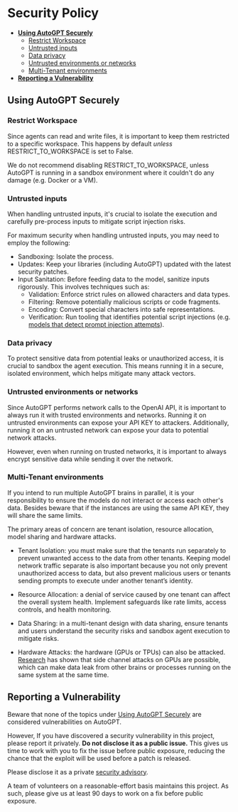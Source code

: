 # Security Policy

 - [**Using AutoGPT Securely**](#using-AutoGPT-securely)
   - [Restrict Workspace](#restrict-workspace)
   - [Untrusted inputs](#untrusted-inputs)
   - [Data privacy](#data-privacy)
   - [Untrusted environments or networks](#untrusted-environments-or-networks)
   - [Multi-Tenant environments](#multi-tenant-environments)
 - [**Reporting a Vulnerability**](#reporting-a-vulnerability)

## Using AutoGPT Securely

### Restrict Workspace

Since agents can read and write files, it is important to keep them restricted to a specific workspace. This happens by default *unless* RESTRICT_TO_WORKSPACE is set to False.

We do not recommend disabling RESTRICT_TO_WORKSPACE, unless AutoGPT is running in a sandbox environment where it couldn't do any damage (e.g. Docker or a VM).

### Untrusted inputs

When handling untrusted inputs, it's crucial to isolate the execution and carefully pre-process inputs to mitigate script injection risks.

For maximum security when handling untrusted inputs, you may need to employ the following:

* Sandboxing: Isolate the process.
* Updates: Keep your libraries (including AutoGPT) updated with the latest security patches.
* Input Sanitation: Before feeding data to the model, sanitize inputs rigorously. This involves techniques such as:
    * Validation: Enforce strict rules on allowed characters and data types.
    * Filtering: Remove potentially malicious scripts or code fragments.
    * Encoding: Convert special characters into safe representations.
    * Verification: Run tooling that identifies potential script injections (e.g. [models that detect prompt injection attempts](https://python.langchain.com/docs/guides/safety/hugging_face_prompt_injection)). 

### Data privacy

To protect sensitive data from potential leaks or unauthorized access, it is crucial to sandbox the agent execution. This means running it in a secure, isolated environment, which helps mitigate many attack vectors.

### Untrusted environments or networks

Since AutoGPT performs network calls to the OpenAI API, it is important to always run it with trusted environments and networks. Running it on untrusted environments can expose your API KEY to attackers.
Additionally, running it on an untrusted network can expose your data to potential network attacks. 

However, even when running on trusted networks, it is important to always encrypt sensitive data while sending it over the network.

### Multi-Tenant environments

If you intend to run multiple AutoGPT brains in parallel, it is your responsibility to ensure the models do not interact or access each other's data. Besides beware that if the instances are using the same API KEY, they will share the same limits.

The primary areas of concern are tenant isolation, resource allocation, model sharing and hardware attacks.

- Tenant Isolation: you must make sure that the tenants run separately to prevent unwanted access to the data from other tenants. Keeping model network traffic separate is also important because you not only prevent unauthorized access to data, but also prevent malicious users or tenants sending prompts to execute under another tenant’s identity.

- Resource Allocation: a denial of service caused by one tenant can affect the overall system health. Implement safeguards like rate limits, access controls, and health monitoring.

- Data Sharing: in a multi-tenant design with data sharing, ensure tenants and users understand the security risks and sandbox agent execution to mitigate risks.

- Hardware Attacks: the hardware (GPUs or TPUs) can also be attacked. [Research](https://scholar.google.com/scholar?q=gpu+side+channel) has shown that side channel attacks on GPUs are possible, which can make data leak from other brains or processes running on the same system at the same time.

## Reporting a Vulnerability

Beware that none of the topics under [Using AutoGPT Securely](#using-AutoGPT-securely) are considered vulnerabilities on AutoGPT.

However, If you have discovered a security vulnerability in this project, please report it privately. **Do not disclose it as a public issue.** This gives us time to work with you to fix the issue before public exposure, reducing the chance that the exploit will be used before a patch is released.

Please disclose it as a private [security advisory](https://github.com/Significant-Gravitas/AutoGPT/security/advisories/new).

A team of volunteers on a reasonable-effort basis maintains this project. As such, please give us at least 90 days to work on a fix before public exposure.
